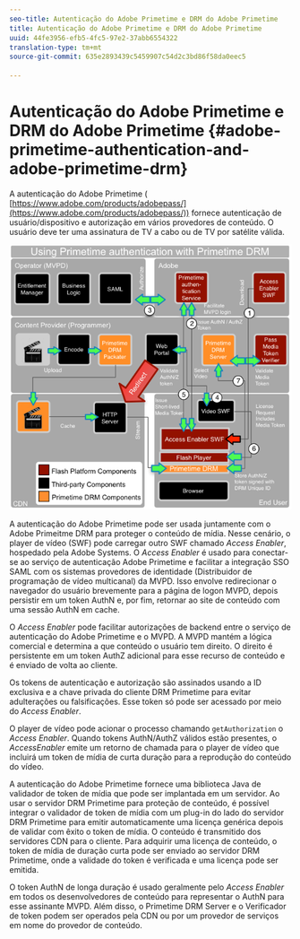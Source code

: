 ```yaml
---
seo-title: Autenticação do Adobe Primetime e DRM do Adobe Primetime
title: Autenticação do Adobe Primetime e DRM do Adobe Primetime
uuid: 44fe3956-efb5-4fc5-97e2-37abb6554322
translation-type: tm+mt
source-git-commit: 635e2893439c5459907c54d2c3bd86f58da0eec5

---
```



# Autenticação do Adobe Primetime e DRM do Adobe Primetime {#adobe-primetime-authentication-and-adobe-primetime-drm}

A autenticação do Adobe Primetime ( [https://www.adobe.com/products/adobepass/](https://www.adobe.com/products/adobepass/)) fornece autenticação de usuário/dispositivo e autorização em vários provedores de conteúdo. O usuário deve ter uma assinatura de TV a cabo ou de TV por satélite válida.

<!--<a id="fig_cln_bc2_44"></a>-->

![](assets/AdobePass_web.png)

A autenticação do Adobe Primetime pode ser usada juntamente com o Adobe Primeitme DRM para proteger o conteúdo de mídia. Nesse cenário, o player de vídeo (SWF) pode carregar outro SWF chamado *Access Enabler*, hospedado pela Adobe Systems. O *Access Enabler* é usado para conectar-se ao serviço de autenticação Adobe Primetime e facilitar a integração SSO SAML com os sistemas provedores de identidade (Distribuidor de programação de vídeo multicanal) da MVPD. Isso envolve redirecionar o navegador do usuário brevemente para a página de logon MVPD, depois persistir em um token AuthN e, por fim, retornar ao site de conteúdo com uma sessão AuthN em cache.

O *Access Enabler* pode facilitar autorizações de backend entre o serviço de autenticação do Adobe Primetime e o MVPD. A MVPD mantém a lógica comercial e determina a que conteúdo o usuário tem direito. O direito é persistente em um token AuthZ adicional para esse recurso de conteúdo e é enviado de volta ao cliente.

Os tokens de autenticação e autorização são assinados usando a ID exclusiva e a chave privada do cliente DRM Primetime para evitar adulterações ou falsificações. Esse token só pode ser acessado por meio do *Access Enabler*.

O player de vídeo pode acionar o processo chamando `getAuthorization` o *Access Enabler*. Quando tokens AuthN/AuthZ válidos estão presentes, o *AccessEnabler* emite um retorno de chamada para o player de vídeo que incluirá um token de mídia de curta duração para a reprodução do conteúdo do vídeo.

A autenticação do Adobe Primetime fornece uma biblioteca Java de validador de token de mídia que pode ser implantada em um servidor. Ao usar o servidor DRM Primetime para proteção de conteúdo, é possível integrar o validador de token de mídia com um plug-in do lado do servidor DRM Primetime para emitir automaticamente uma licença genérica depois de validar com êxito o token de mídia. O conteúdo é transmitido dos servidores CDN para o cliente. Para adquirir uma licença de conteúdo, o token de mídia de duração curta pode ser enviado ao servidor DRM Primetime, onde a validade do token é verificada e uma licença pode ser emitida.

O token AuthN de longa duração é usado geralmente pelo *Access Enabler* em todos os desenvolvedores de conteúdo para representar o AuthN para esse assinante MVPD. Além disso, o Primetime DRM Server e o Verificador de token podem ser operados pela CDN ou por um provedor de serviços em nome do provedor de conteúdo.
